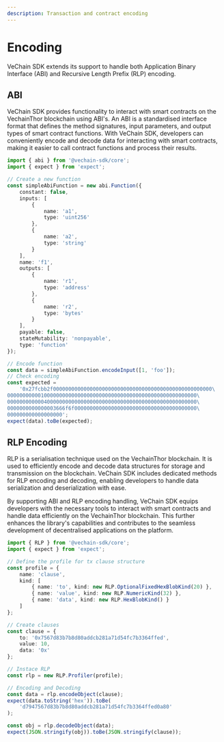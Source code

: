 ```yaml
---
description: Transaction and contract encoding
---
```


# Encoding

VeChain SDK extends its support to handle both Application Binary Interface (ABI) and Recursive Length Prefix (RLP) encoding.

## ABI

VeChain SDK provides functionality to interact with smart contracts on the VechainThor blockchain using ABI's. An ABI is a standardised interface format that defines the method signatures, input parameters, and output types of smart contract functions. With VeChain SDK, developers can conveniently encode and decode data for interacting with smart contracts, making it easier to call contract functions and process their results.

```typescript { name=abi, category=example }
import { abi } from '@vechain-sdk/core';
import { expect } from 'expect';

// Create a new function
const simpleAbiFunction = new abi.Function({
    constant: false,
    inputs: [
        {
            name: 'a1',
            type: 'uint256'
        },
        {
            name: 'a2',
            type: 'string'
        }
    ],
    name: 'f1',
    outputs: [
        {
            name: 'r1',
            type: 'address'
        },
        {
            name: 'r2',
            type: 'bytes'
        }
    ],
    payable: false,
    stateMutability: 'nonpayable',
    type: 'function'
});

// Encode function
const data = simpleAbiFunction.encodeInput([1, 'foo']);
// Check encoding
const expected =
    '0x27fcbb2f0000000000000000000000000000000000000000000000000000\
00000000000100000000000000000000000000000000000000000000000000\
00000000000040000000000000000000000000000000000000000000000000\
0000000000000003666f6f0000000000000000000000000000000000000000\
000000000000000000';
expect(data).toBe(expected);

```

## RLP Encoding

RLP is a serialisation technique used on the VechainThor blockchain.  It is used to efficiently encode and decode data structures for storage and transmission on the blockchain. VeChain SDK includes dedicated methods for RLP encoding and decoding, enabling developers to handle data serialization and deserialization with ease.

By supporting ABI and RLP encoding handling, VeChain SDK equips developers with the necessary tools to interact with smart contracts and handle data efficiently on the VechainThor blockchain. This further enhances the library's capabilities and contributes to the seamless development of decentralised applications on the platform.

```typescript { name=rlp, category=example }
import { RLP } from '@vechain-sdk/core';
import { expect } from 'expect';

// Define the profile for tx clause structure
const profile = {
    name: 'clause',
    kind: [
        { name: 'to', kind: new RLP.OptionalFixedHexBlobKind(20) },
        { name: 'value', kind: new RLP.NumericKind(32) },
        { name: 'data', kind: new RLP.HexBlobKind() }
    ]
};

// Create clauses
const clause = {
    to: '0x7567d83b7b8d80addcb281a71d54fc7b3364ffed',
    value: 10,
    data: '0x'
};

// Instace RLP
const rlp = new RLP.Profiler(profile);

// Encoding and Decoding
const data = rlp.encodeObject(clause);
expect(data.toString('hex')).toBe(
    'd7947567d83b7b8d80addcb281a71d54fc7b3364ffed0a80'
);

const obj = rlp.decodeObject(data);
expect(JSON.stringify(obj)).toBe(JSON.stringify(clause));

```
